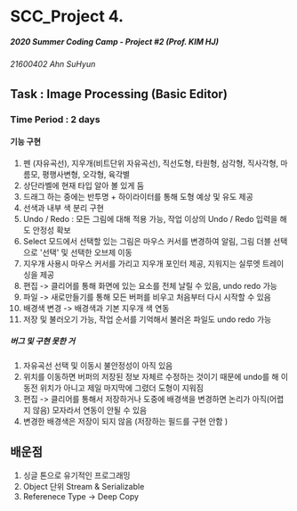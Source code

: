 # SCC_Project 4.
##### 2020 Summer Coding Camp - Project #2 (Prof. KIM HJ)
###### 21600402 Ahn SuHyun


## Task : Image Processing (Basic Editor) 
### Time Period : 2 days






#### 기능 구현
1. 펜 (자유곡선), 지우개(비트단위 자유곡선), 직선도형, 타원형, 삼각형, 직사각형, 마름모, 평행사변형, 오각형, 육각별
2. 상단라벨에 현재 타입 알아 볼 있게 둠 
3. 드래그 하는 중에는 반투명 + 하이라이터를 통해 도형 예상 및 유도 제공 
4. 선색과 내부 색 분리 구현
5. Undo / Redo : 모든 그림에 대해 적용 가능, 작업 이상의 Undo / Redo 입력을 해도 안정성 확보 
6. Select 모드에서 선택할 있는 그림은 마우스 커서를 변경하여 알림, 그림 더블 선택으로 '선택' 및 선택한 오브제 이동 
7. 지우개 사용시 마우스 커서를 가리고 지우개 포인터 제공, 지워지는 실루엣 트레이싱을 제공 
8. 편집 -> 클리어를 통해 화면에 있는 요소를 전체 날릴 수 있음, undo redo 가능 
9. 파일 -> 새로만들기를 통해 모든 버퍼를 비우고 처음부터 다시 시작할 수 있음 
10. 배경색 변경 -> 배경색과 기본 지우개 색 연동 
11. 저장 및 불러오기 가능, 작업 순서를 기억해서 불러온 파일도 undo redo 가능 

##### 버그 및 구현 못한 거 
1. 자유곡선 선택 및 이동시 불안정성이 아직 있음 
2. 위치를 이동하면 버퍼의 저장된 정보 자체르 수정하는 것이기 때문에 undo를 해 이동전 위치가 아니고 제일 마지막에 그렸더 도형이 지워짐
3. 편집 -> 클리어를 통해서 저장하거나 도중에 배경색을 변경하면 논리가 아직(어렵지 않음) 모자라서 연동이 안될 수 있음 
4. 변경한 배경색은 저장이 되지 않음 (저장하는 필드를 구현 안함 ) 

## 배운점 
1. 싱글 톤으로 유기적인 프로그래밍 
2. Object 단위 Stream & Serializable 
3. Referenece Type -> Deep Copy
